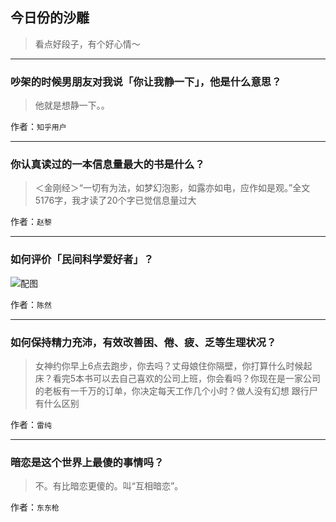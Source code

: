 ## 今日份的沙雕

> 看点好段子，有个好心情～


 
---

### 吵架的时候男朋友对我说「你让我静一下」，他是什么意思？

> 他就是想静一下。。


作者：`知乎用户`

---

### 你认真读过的一本信息量最大的书是什么？

> ＜金刚经＞“一切有为法，如梦幻泡影，如露亦如电，应作如是观。”全文5176字，我才读了20个字已觉信息量过大


作者：`赵黎`

---

### 如何评价「民间科学爱好者」？

> 



![配图](https://pic3.zhimg.com/57c17c0c2ddd2873b0bc92cd9d95a8ae_b.jpg)


作者：`陈然`

---

### 如何保持精力充沛，有效改善困、倦、疲、乏等生理状况？

> 女神约你早上6点去跑步，你去吗？丈母娘住你隔壁，你打算什么时候起床？看完5本书可以去自己喜欢的公司上班，你会看吗？你现在是一家公司的老板有一千万的订单，你决定每天工作几个小时？做人没有幻想 跟行尸有什么区别


作者：`雷纯`

---

### 暗恋是这个世界上最傻的事情吗？

> 不。有比暗恋更傻的。叫“互相暗恋”。


作者：`东东枪`